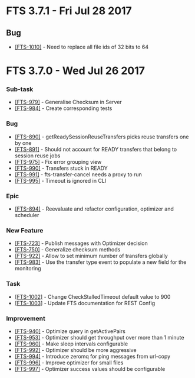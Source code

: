FTS 3.7.1 - Fri Jul 28 2017
============================

## Bug
- [[FTS-1010]](https://its.cern.ch/jira/browse/FTS-1010) - Need to replace all file ids of 32 bits to 64

FTS 3.7.0 - Wed Jul 26 2017
===========================

### Sub-task
- [[FTS-979]](https://its.cern.ch/jira/browse/FTS-979) - Generalise Checksum in Server
- [[FTS-984]](https://its.cern.ch/jira/browse/FTS-984) - Create corresponding tests

### Bug
- [[FTS-890]](https://its.cern.ch/jira/browse/FTS-890) - getReadySessionReuseTransfers picks reuse transfers one by one
- [[FTS-891]](https://its.cern.ch/jira/browse/FTS-891) - Should not account for READY transfers that belong to session reuse jobs
- [[FTS-975]](https://its.cern.ch/jira/browse/FTS-975) - Fix error grouping view
- [[FTS-990]](https://its.cern.ch/jira/browse/FTS-990) - Transfers stuck in READY
- [[FTS-991]](https://its.cern.ch/jira/browse/FTS-991) - fts-transfer-cancel needs a proxy to run
- [[FTS-995]](https://its.cern.ch/jira/browse/FTS-995) - Timeout is ignored in CLI

### Epic
- [[FTS-894]](https://its.cern.ch/jira/browse/FTS-894) - Reevaluate and refactor configuration, optimizer and scheduler


### New Feature
- [[FTS-723]](https://its.cern.ch/jira/browse/FTS-723) - Publish messages with Optimizer decision
- [[FTS-750]](https://its.cern.ch/jira/browse/FTS-750) - Generalize checksum methods
- [[FTS-922]](https://its.cern.ch/jira/browse/FTS-922) - Allow to set minimum number of transfers globally
- [[FTS-983]](https://its.cern.ch/jira/browse/FTS-983) - Use the transfer type event to populate a new field for the monitoring

### Task
- [[FTS-1002]](https://its.cern.ch/jira/browse/FTS-1002) - Change CheckStalledTimeout default value to 900
- [[FTS-1003]](https://its.cern.ch/jira/browse/FTS-1003) - Update FTS documentation for REST Config

### Improvement
- [[FTS-940]](https://its.cern.ch/jira/browse/FTS-940) - Optimize query in getActivePairs
- [[FTS-953]](https://its.cern.ch/jira/browse/FTS-953) - Optimizer should get throughput over more than 1 minute
- [[FTS-960]](https://its.cern.ch/jira/browse/FTS-960) - Make sleep intervals configurable
- [[FTS-992]](https://its.cern.ch/jira/browse/FTS-992) - Optimizer should be more aggressive
- [[FTS-994]](https://its.cern.ch/jira/browse/FTS-994) - Introduce zeromq for ping messages from url-copy
- [[FTS-996]](https://its.cern.ch/jira/browse/FTS-996) - Improve optimizer for small files
- [[FTS-997]](https://its.cern.ch/jira/browse/FTS-997) - Optimizer success values should be configurable

